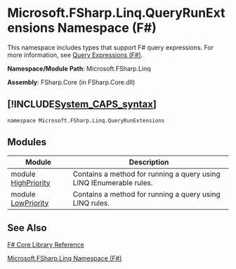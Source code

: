 # Microsoft.FSharp.Linq.QueryRunExtensions Namespace (F#)

This namespace includes types that support F# query expressions. For more information, see [Query Expressions &#40;F&#35;&#41;](Query+Expressions+28%F%2329%.md).

**Namespace/Module Path**: Microsoft.FSharp.Linq

**Assembly**: FSharp.Core (in FSharp.Core.dll)


## [!INCLUDE[System_CAPS_syntax](//System/Token/System_CAPS_syntax_md.md)]

```
namespace Microsoft.FSharp.Linq.QueryRunExtensions
```

## Modules


|Module|Description|
|------|-----------|
|module [HighPriority](http://msdn.microsoft.com/en-us/library/c770a5e9-68b1-4517-9234-1c8521facdb9)|Contains a method for running a query using LINQ IEnumerable rules.|
|module [LowPriority](http://msdn.microsoft.com/en-us/library/4b4bf192-b3b1-4361-a550-df7d6643cabd)|Contains a method for running a query using LINQ rules.|

## See Also
[F&#35; Core Library Reference](F%23+Core+Library+Reference.md)

[Microsoft.FSharp.Linq Namespace &#40;F&#35;&#41;](Microsoft.FSharp.Linq+Namespace+28%F%2329%.md)

